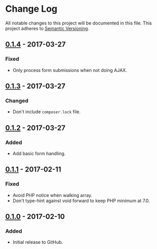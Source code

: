 # Change Log
All notable changes to this project will be documented in this file.
This project adheres to [Semantic Versioning](http://semver.org/).

## [0.1.4] - 2017-03-27
### Fixed
- Only process form submissions when not doing AJAX.

## [0.1.3] - 2017-03-27
### Changed
- Don't include `composer.lock` file.

## [0.1.2] - 2017-03-27
### Added
- Add basic form handling.

## [0.1.1] - 2017-02-11
### Fixed
- Avoid PHP notice when walking array.
- Don't type-hint against void forward to keep PHP minimum at 7.0.

## [0.1.0] - 2017-02-10
### Added
- Initial release to GitHub.

[0.1.4]: https://github.com/brightnucleus/admin-page/compare/v0.1.3...v0.1.4
[0.1.3]: https://github.com/brightnucleus/admin-page/compare/v0.1.2...v0.1.3
[0.1.2]: https://github.com/brightnucleus/admin-page/compare/v0.1.1...v0.1.2
[0.1.1]: https://github.com/brightnucleus/admin-page/compare/v0.1.0...v0.1.1
[0.1.0]: https://github.com/brightnucleus/admin-page/compare/v0.0.0...v0.1.0
